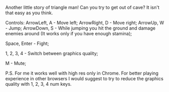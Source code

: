 Another little story of triangle man! Can you try to get out of cave? It isn't that easy as you think. 

Controls:
ArrowLeft, A - Move left;
ArrowRight, D - Move right;
ArrowUp, W - Jump;
ArrowDown, S - While jumping you hit the ground and damage enemies around (It works only if you have enough stamina); 

Space, Enter - Fight;

1, 2, 3, 4 - Switch between graphics quality;

M - Mute;

P.S. For me it works well with high res only in Chrome. For better playing experience in other browsers I would suggest to try to reduce the graphics quality with 1, 2, 3, 4 num keys.